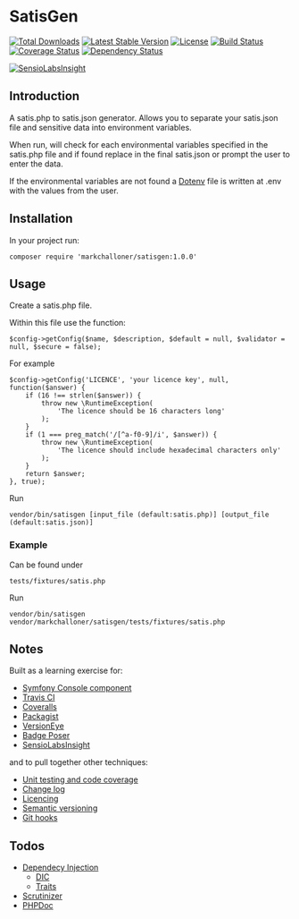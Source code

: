 # SatisGen

[![Total Downloads](https://poser.pugx.org/markchalloner/satisgen/downloads)](https://packagist.org/packages/markchalloner/satisgen)
[![Latest Stable Version](https://poser.pugx.org/markchalloner/satisgen/v/stable)](https://packagist.org/packages/markchalloner/satisgen)
[![License](https://poser.pugx.org/markchalloner/satisgen/license)](https://packagist.org/packages/markchalloner/satisgen)
[![Build Status](https://travis-ci.org/markchalloner/satisgen.svg?branch=master)](https://travis-ci.org/markchalloner/satisgen)
[![Coverage Status](https://coveralls.io/repos/markchalloner/satisgen/badge.svg)](https://coveralls.io/r/markchalloner/satisgen)
[![Dependency Status](https://www.versioneye.com/user/projects/554d4b678a8e5655d6000076/badge.svg?style=flat)](https://www.versioneye.com/user/projects/554d4b678a8e5655d6000076)

[![SensioLabsInsight](https://insight.sensiolabs.com/projects/f790969b-1621-4d26-b2e2-3b9969a8570f/mini.png)](https://insight.sensiolabs.com/projects/f790969b-1621-4d26-b2e2-3b9969a8570f)

## Introduction

A satis.php to satis.json generator. Allows you to separate your satis.json file and sensitive data into environment variables.

When run, will check for each environmental variables specified in the satis.php file and if found replace in the final satis.json or prompt the user to enter the data.

If the environmental variables are not found a [Dotenv] file is written at .env with the values from the user.

## Installation

In your project run:

    composer require 'markchalloner/satisgen:1.0.0'

## Usage

Create a satis.php file.

Within this file use the function:

    $config->getConfig($name, $description, $default = null, $validator = null, $secure = false);

For example

    $config->getConfig('LICENCE', 'your licence key', null, function($answer) {
        if (16 !== strlen($answer)) {
            throw new \RuntimeException(
                'The licence should be 16 characters long'
            );
        }
        if (1 === preg_match('/[^a-f0-9]/i', $answer)) {
            throw new \RuntimeException(
                'The licence should include hexadecimal characters only'
            );
        }
        return $answer;
    }, true);

Run

    vendor/bin/satisgen [input_file (default:satis.php)] [output_file (default:satis.json)]

### Example

Can be found under

    tests/fixtures/satis.php

Run

    vendor/bin/satisgen vendor/markchalloner/satisgen/tests/fixtures/satis.php

## Notes

Built as a learning exercise for:

- [Symfony Console component](http://symfony.com/doc/current/components/console/introduction.html)
- [Travis CI](https://travis-ci.org/markchalloner/satisgen)
- [Coveralls](https://coveralls.io/repos/markchalloner/satisgen)
- [Packagist](https://packagist.org/packages/markchalloner/satisgen)
- [VersionEye](https://packagist.org/packages/markchalloner/satisgen)
- [Badge Poser](https://poser.pugx.org/)
- [SensioLabsInsight](https://insight.sensiolabs.com/projects/f790969b-1621-4d26-b2e2-3b9969a8570f)

and to pull together other techniques:

- [Unit testing and code coverage](https://phpunit.de/)
- [Change log](http://keepachangelog.com/)
- [Licencing](http://choosealicense.com/)
- [Semantic versioning](http://semver.org/spec/v2.0.0.html)
- [Git hooks](https://github.com/icefox/git-hooks)

## Todos

- [Dependecy Injection](http://fabien.potencier.org/article/12/do-you-need-a-dependency-injection-container)
  - [DIC](http://symfony.com/doc/current/components/dependency_injection/introduction.html)
  - [Traits](http://jasonlotito.com/programming/injectors-dependency-injection-with-traits)
- [Scrutinizer](http://scrutinizer-ci.com)
- [PHPDoc](http://www.phpdoc.org/)

[Dotenv]: https://github.com/vlucas/phpdotenv

